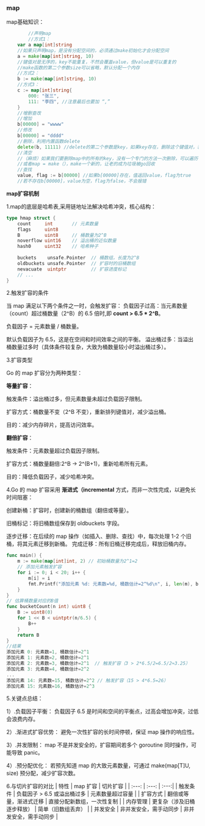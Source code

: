 ### map
map基础知识：
```go
        //声明map
        //方式1：
	var a map[int]string
	//如果只声明map，是没有分配空间的，必须通过make初始化才会分配空间
	a = make(map[int]string, 10)
	//键值对是无序的，key不能重复，不然会覆盖value，但value是可以重复的
	//make函数的第二个参数size可以省略，默认分配一个内存
	//方式2：
	b := make(map[int]string, 10)
	//方式3：
	c := map[int]string{
		000: "张三",
		111: "李四", //注意最后也要加 “,”
	}
	//增删查改
	//增加
	b[00000] = "wwww"
	//修改
	b[00000] = "dddd"
	//删除，利用内置函数delete
	delete(b, 11111) //delete的第二个参数是key，如果key存在，删除这个键值对，若不存在，不做任何操作也不报错
	//清空
	//（麻烦）如果我们要删除map中的所有的key，没有一个专门的方法一次删除，可以遍历一下key，逐个删除
	//或者map = make（），make一个新的，让老的成为垃圾被go回收
	//查找
	value, flag := b[00000] //如果b[00000]存在，值返回value，flag为true
	//若不存在b[00000]，value为空，flag为false，不会报错
```
**map扩容机制**

1.map的底层是哈希表,采用链地址法解决哈希冲突，核心结构：
```go
type hmap struct {
    count     int       // 元素数量
    flags     uint8
    B         uint8     // 桶数量为2^B
    noverflow uint16    // 溢出桶的近似数量
    hash0     uint32    // 哈希种子
    
    buckets    unsafe.Pointer  // 桶数组，长度为2^B
    oldbuckets unsafe.Pointer  // 扩容时的旧桶数组
    nevacuate  uintptr         // 扩容进度标记
    // ...
}
```
2.触发扩容的条件

当 map 满足以下两个条件之一时，会触发扩容：
负载因子过高：当元素数量（count）超过桶数量（2^B）的 6.5 倍时,即 **count > 6.5 * 2^B**。

负载因子 = 元素数量 / 桶数量。

默认负载因子为 6.5，这是在空间和时间效率之间的平衡。
溢出桶过多：当溢出桶数量过多时（具体条件较复杂，大致为桶数量较小时溢出桶过多）。

3.扩容类型

Go 的 map 扩容分为两种类型：

**等量扩容**：

触发条件：溢出桶过多，但元素数量未超过负载因子限制。

扩容方式：桶数量不变（2^B 不变），重新排列键值对，减少溢出桶。

目的：减少内存碎片，提高访问效率。

**翻倍扩容**：

触发条件：元素数量超过负载因子限制。

扩容方式：桶数量翻倍:2^B → 2^(B+1)，重新哈希所有元素。

目的：降低负载因子，减少哈希冲突。

4.Go 的 map 扩容采用 **渐进式（incremental** 方式，而非一次性完成，以避免长时间阻塞：

创建新桶：扩容时，创建新的桶数组（翻倍或等量）。

旧桶标记：将旧桶数组保存到 oldbuckets 字段。

逐步迁移：在后续的 map 操作（如插入、删除、查找）中，每次处理 1-2 个旧桶，将其元素迁移到新桶。
完成迁移：所有旧桶迁移完成后，释放旧桶内存。
```go
func main() {
    m := make(map[int]int, 2) // 初始桶数量为2^1=2
    // 添加元素触发扩容
    for i := 0; i < 20; i++ {
        m[i] = i
        fmt.Printf("添加元素 %d: 元素数=%d, 桶数估计=2^%d\n", i, len(m), bucketCount(len(m)))
    }
}
// 估算桶数量对应的B值
func bucketCount(n int) uint8 {
    B := uint8(0)
    for 1 << B < uintptr(n/6.5) {
        B++
    }
    return B
}
//结果
添加元素 0: 元素数=1, 桶数估计=2^1
添加元素 1: 元素数=2, 桶数估计=2^1
添加元素 2: 元素数=3, 桶数估计=2^1  // 触发扩容（3 > 2*6.5/2=6.5/2≈3.25）
添加元素 3: 元素数=4, 桶数估计=2^2
...
添加元素 14: 元素数=15, 桶数估计=2^2 // 触发扩容（15 > 4*6.5=26）
添加元素 15: 元素数=16, 桶数估计=2^3
```
5.关键点总结：

1）.负载因子平衡：
负载因子 6.5 是时间和空间的平衡点，过高会增加冲突，过低会浪费内存。

2）.渐进式扩容优势：
避免一次性扩容的长时间停顿，保证 map 操作的响应性。

3）.并发限制：
map 不是并发安全的，扩容期间若多个 goroutine 同时操作，可能导致 panic。

4）.预分配优化：
若预先知道 map 的大致元素数量，可通过 make(map[T]U, size) 预分配，减少扩容次数。

6.与切片扩容的对比
| 特性 | map 扩容 | 切片扩容 |
| :---: | :---: | :---:|
| 触发条件 | 负载因子 > 6.5 或溢出桶过多 | 元素数量超过容量 |
| 扩容方式 | 翻倍或等量，渐进式迁移 | 直接分配新数组，一次性复制 |
| 内存管理 | 更复杂（涉及旧桶逐步释放） | 简单（旧数组丢弃） |
| 并发安全 | 非并发安全，需手动同步 | 非并发安全，需手动同步 |	